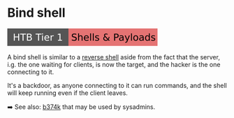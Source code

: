 # Bind shell

[![shells_and_payloads](../../../_badges/htb/shells_and_payloads.svg)](https://academy.hackthebox.com/course/preview/shells--payloads)

<div class="row row-cols-lg-2"><div>

A bind shell is similar to a [reverse shell](reverse_shell.md) aside from the fact that the server, i.g. the one waiting for clients, is now the target, and the hacker is the one connecting to it.

It's a backdoor, as anyone connecting to it can run commands, and the shell will keep running even if the client leaves.

➡️ See also: [b374k](https://github.com/b374k/b374k) that may be used by sysadmins.
</div><div>
</div></div>